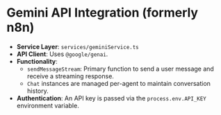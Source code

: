 
# Gemini API Integration (formerly n8n)

*   **Service Layer**: `services/geminiService.ts`
*   **API Client**: Uses `@google/genai`.
*   **Functionality**:
    *   `sendMessageStream`: Primary function to send a user message and receive a streaming response.
    *   `Chat` instances are managed per-agent to maintain conversation history.
*   **Authentication**: An API key is passed via the `process.env.API_KEY` environment variable.
